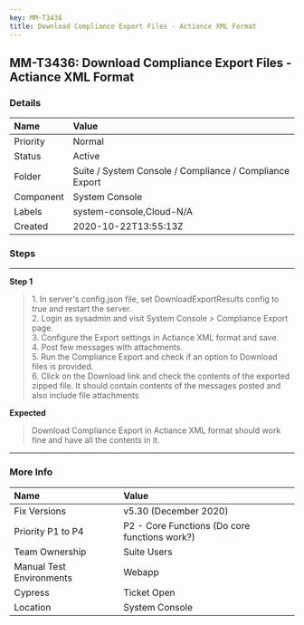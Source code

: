 ```yaml
---
key: MM-T3436
title: Download Compliance Export Files - Actiance XML Format
---
```


## MM-T3436: Download Compliance Export Files - Actiance XML Format

### Details

| Name      | Value                                                   |
| :-------- | :------------------------------------------------------ |
| Priority  | Normal                                                  |
| Status    | Active                                                  |
| Folder    | Suite / System Console / Compliance / Compliance Export |
| Component | System Console                                          |
| Labels    | system-console,Cloud-N/A                                |
| Created   | 2020-10-22T13:55:13Z                                    |

### Steps

<hr/>

**Step 1**

> <article>1. In server's config.json file, set DownloadExportResults config to true and restart the server.<br>2. Login as sysadmin and visit System Console &gt; Compliance Export page.<br>3. Configure the Export settings in Actiance XML format and save.<br>4. Post few messages with attachments.<br>5. Run the Compliance Export and check if an option to Download files is provided.<br>6. Click on the Download link and check the contents of the exported zipped file. It should contain contents of the messages posted and also include file attachments </article>

**Expected**

> <article>Download Compliance Export in Actiance XML format should work fine and have all the contents in it.&nbsp;</article>

<hr/>

### More Info

| Name                     | Value                                         |
| :----------------------- | :-------------------------------------------- |
| Fix Versions             | v5.30 (December 2020)                         |
| Priority P1 to P4        | P2 - Core Functions (Do core functions work?) |
| Team Ownership           | Suite Users                                   |
| Manual Test Environments | Webapp                                        |
| Cypress                  | Ticket Open                                   |
| Location                 | System Console                                |
